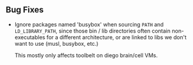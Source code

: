 ## Bug Fixes

- Ignore packages named 'busybox' when sourcing `PATH` and
  `LD_LIBRARY_PATH`, since those bin / lib directories often
  contain non-executables for a different architecture, or are
  linked to libs we don't want to use (musl, busybox, etc.)

  This mostly only affects toolbelt on diego brain/cell VMs.
